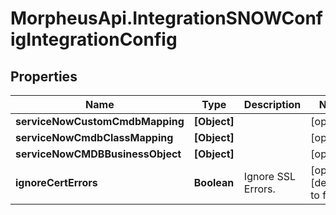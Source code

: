 # MorpheusApi.IntegrationSNOWConfigIntegrationConfig

## Properties

Name | Type | Description | Notes
------------ | ------------- | ------------- | -------------
**serviceNowCustomCmdbMapping** | **[Object]** |  | [optional] 
**serviceNowCmdbClassMapping** | **[Object]** |  | [optional] 
**serviceNowCMDBBusinessObject** | **[Object]** |  | [optional] 
**ignoreCertErrors** | **Boolean** | Ignore SSL Errors. | [optional] [default to false]



